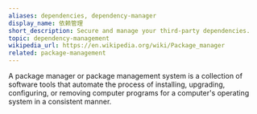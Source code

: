 ```yaml
---
aliases: dependencies, dependency-manager
display_name: 依赖管理
short_description: Secure and manage your third-party dependencies.
topic: dependency-management
wikipedia_url: https://en.wikipedia.org/wiki/Package_manager
related: package-management
---
```

A package manager or package management system is a collection of software tools that automate the process of installing, upgrading, configuring, or removing computer programs for a computer's operating system in a consistent manner.
